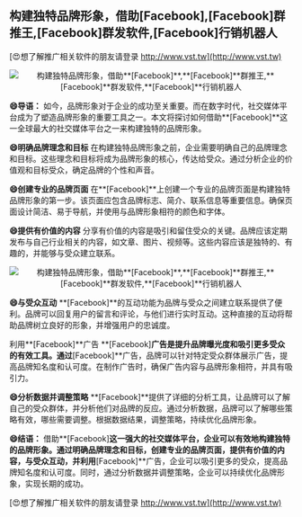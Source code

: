 ## **构建独特品牌形象，借助**[Facebook]**,**[Facebook]**群推王,**[Facebook]**群发软件,**[Facebook]**行销机器人**

[😍想了解推广相关软件的朋友请登录 http://www.vst.tw](http://www.vst.tw)

 <center><img src="https://vst.tw/MP4/tuiguang/png/8.png" alt="构建独特品牌形象，借助**[Facebook]**,**[Facebook]**群推王,**[Facebook]**群发软件,**[Facebook]**行销机器人"></center>

**😄导语：**
如今，品牌形象对于企业的成功至关重要。而在数字时代，社交媒体平台成为了塑造品牌形象的重要工具之一。本文将探讨如何借助**[Facebook]**这一全球最大的社交媒体平台之一来构建独特的品牌形象。

**😄明确品牌理念和目标**
在构建独特品牌形象之前，企业需要明确自己的品牌理念和目标。这些理念和目标将成为品牌形象的核心，传达给受众。通过分析企业的价值观和目标受众，确定品牌的个性和声音。

**😄创建专业的品牌页面**
在**[Facebook]**上创建一个专业的品牌页面是构建独特品牌形象的第一步。该页面应包含品牌标志、简介、联系信息等重要信息。确保页面设计简洁、易于导航，并使用与品牌形象相符的颜色和字体。

**😄提供有价值的内容**
分享有价值的内容是吸引和留住受众的关键。品牌应该定期发布与自己行业相关的内容，如文章、图片、视频等。这些内容应该是独特的、有趣的，并能够与受众建立联系。

 <center><img src="https://vst.tw/MP4/tuiguang/png/3.png" alt="构建独特品牌形象，借助**[Facebook]**,**[Facebook]**群推王,**[Facebook]**群发软件,**[Facebook]**行销机器人"></center>

**😄与受众互动**
**[Facebook]**的互动功能为品牌与受众之间建立联系提供了便利。品牌可以回复用户的留言和评论，与他们进行实时互动。这种直接的互动将帮助品牌树立良好的形象，并增强用户的忠诚度。

利用**[Facebook]**广告
**[Facebook]**广告是提升品牌曝光度和吸引更多受众的有效工具。通过**[Facebook]**广告，品牌可以针对特定受众群体展示广告，提高品牌知名度和认可度。在制作广告时，确保广告内容与品牌形象相符，并具有吸引力。

**😄分析数据并调整策略**
**[Facebook]**提供了详细的分析工具，让品牌可以了解自己的受众群体，并分析他们对品牌的反应。通过分析数据，品牌可以了解哪些策略有效，哪些需要调整。根据数据结果，调整策略，持续优化品牌形象。

**😄结语：**
借助**[Facebook]**这一强大的社交媒体平台，企业可以有效地构建独特的品牌形象。通过明确品牌理念和目标，创建专业的品牌页面，提供有价值的内容，与受众互动，并利用**[Facebook]**广告，企业可以吸引更多的受众，提高品牌知名度和认可度。同时，通过分析数据并调整策略，企业可以持续优化品牌形象，实现长期的成功。

[😍想了解推广相关软件的朋友请登录 http://www.vst.tw](http://www.vst.tw)



